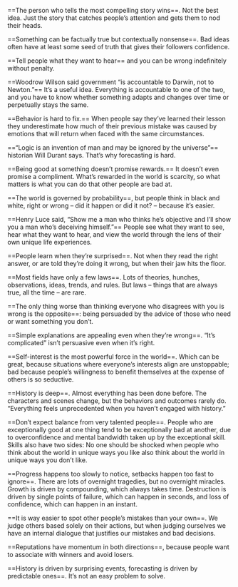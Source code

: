 ==The person who tells the most compelling story wins==. Not the best idea. Just the story that catches people’s attention and gets them to nod their heads.

==Something can be factually true but contextually nonsense==. Bad ideas often have at least some seed of truth that gives their followers confidence.

==Tell people what they want to hear== and you can be wrong indefinitely without penalty.

==Woodrow Wilson said government “is accountable to Darwin, not to Newton.”== It’s a useful idea. Everything is accountable to one of the two, and you have to know whether something adapts and changes over time or perpetually stays the same.

==Behavior is hard to fix.== When people say they’ve learned their lesson they underestimate how much of their previous mistake was caused by emotions that will return when faced with the same circumstances.

==“Logic is an invention of man and may be ignored by the universe”== historian Will Durant says. That’s why forecasting is hard.

==Being good at something doesn’t promise rewards.== It doesn’t even promise a compliment. What’s rewarded in the world is scarcity, so what matters is what you can do that other people are bad at.

==The world is governed by probability==, but people think in black and white, right or wrong – did it happen or did it not? – because it’s easier.

==Henry Luce said, “Show me a man who thinks he’s objective and I’ll show you a man who’s deceiving himself.”== People see what they want to see, hear what they want to hear, and view the world through the lens of their own unique life experiences.

==People learn when they’re surprised==. Not when they read the right answer, or are told they’re doing it wrong, but when their jaw hits the floor.

==Most fields have only a few laws==. Lots of theories, hunches, observations, ideas, trends, and rules. But laws – things that are always true, all the time – are rare.

==The only thing worse than thinking everyone who disagrees with you is wrong is the opposite==: being persuaded by the advice of those who need or want something you don’t.

==Simple explanations are appealing even when they’re wrong==. “It’s complicated” isn’t persuasive even when it’s right.

==Self-interest is the most powerful force in the world==. Which can be great, because situations where everyone’s interests align are unstoppable; bad because people’s willingness to benefit themselves at the expense of others is so seductive.

==History is deep==. Almost everything has been done before. The characters and scenes change, but the behaviors and outcomes rarely do. “Everything feels unprecedented when you haven’t engaged with history.”

==Don’t expect balance from very talented people==. People who are exceptionally good at one thing tend to be exceptionally bad at another, due to overconfidence and mental bandwidth taken up by the exceptional skill. Skills also have two sides: No one should be shocked when people who think about the world in unique ways you like also think about the world in unique ways you don’t like.

==Progress happens too slowly to notice, setbacks happen too fast to ignore==. There are lots of overnight tragedies, but no overnight miracles. Growth is driven by compounding, which always takes time. Destruction is driven by single points of failure, which can happen in seconds, and loss of confidence, which can happen in an instant.

==It is way easier to spot other people’s mistakes than your own==. We judge others based solely on their actions, but when judging ourselves we have an internal dialogue that justifies our mistakes and bad decisions.

==Reputations have momentum in both directions==, because people want to associate with winners and avoid losers.

==History is driven by surprising events, forecasting is driven by predictable ones==. It’s not an easy problem to solve.
